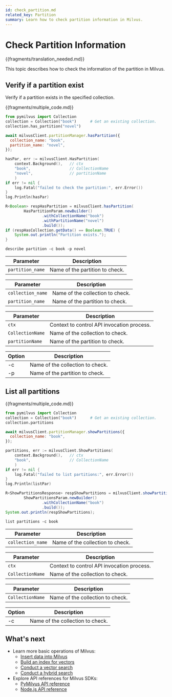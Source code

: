 ```yaml
---
id: check_partition.md
related_key: Partition
summary: Learn how to check partition information in Milvus.
---
```


# Check Partition Information

{{fragments/translation_needed.md}}

This topic describes how to check the information of the partition in Milvus.

## Verify if a partition exist

Verify if a partition exists in the specified collection.

{{fragments/multiple_code.md}}

```python
from pymilvus import Collection
collection = Collection("book")      # Get an existing collection.
collection.has_partition("novel")
```

```javascript
await milvusClient.partitionManager.hasPartition({
  collection_name: "book",
  partition_name: "novel",
});
```

```go
hasPar, err := milvusClient.HasPartition(
    context.Background(),   // ctx
    "book",                 // CollectionName
    "novel",                // partitionName
    )
if err != nil {
    log.Fatal("failed to check the partition:", err.Error())
}
log.Println(hasPar)
```

```java
R<Boolean> respHasPartition = milvusClient.hasPartition(
        HasPartitionParam.newBuilder()
                .withCollectionName("book")
                .withPartitionName("novel")
                .build());
if (respHasCollection.getData() == Boolean.TRUE) {
    System.out.println("Partition exists.");
}
```

```shell
describe partition -c book -p novel
```

<table class="language-python">
	<thead>
        <tr>
            <th>Parameter</th>
            <th>Description</th>
        </tr>
	</thead>
	<tbody>
        <tr>
            <td><code>partition_name</code></td>
            <td>Name of the partition to check.</td>
        </tr>
	</tbody>
</table>


<table class="language-javascript">
	<thead>
        <tr>
            <th>Parameter</th>
            <th>Description</th>
        </tr>
	</thead>
	<tbody>
        <tr>
            <td><code>collection_name</code></td>
            <td>Name of the collection to check.</td>
        </tr>
        <tr>
            <td><code>partition_name</code></td>
            <td>Name of the partition to check.</td>
        </tr>
	</tbody>
</table>

<table class="language-go">
	<thead>
    <tr>
        <th>Parameter</th>
        <th>Description</th>
    </tr>
	</thead>
	<tbody>
    <tr>
        <td><code>ctx</code></td>
        <td>Context to control API invocation process.</td>
    </tr>
    <tr>
        <td><code>CollectionName</code></td>
        <td>Name of the collection to check.</td>
    </tr>
    <tr>
        <td><code>partitionName</code></td>
        <td>Name of the partition to check.</td>
    </tr>
  </tbody>
</table>

<table class="language-shell">
    <thead>
        <tr>
            <th>Option</th>
            <th>Description</th>
        </tr>
    </thead>
    <tbody>
        <tr>
            <td>-c</td>
            <td>Name of the collection to check.</td>
        </tr>
        <tr>
            <td>-p</td>
            <td>Name of the partition to check.</td>
        </tr>
    </tbody>
</table>


## List all partitions

{{fragments/multiple_code.md}}

```python
from pymilvus import Collection
collection = Collection("book")      # Get an existing collection.
collection.partitions
```

```javascript
await milvusClient.partitionManager.showPartitions({
  collection_name: "book",
});
```

```go
partitions, err := milvusClient.ShowPartitions(
    context.Background(),   // ctx
    "book",                 // CollectionName
    )
if err != nil {
    log.Fatal("failed to list partitions:", err.Error())
}
log.Println(listPar)
```

```java
R<ShowPartitionsResponse> respShowPartitions = milvusClient.showPartitions(
        ShowPartitionsParam.newBuilder()
                .withCollectionName("book")
                .build());
System.out.println(respShowPartitions);
```

```shell
list partitions -c book
```

<table class="language-javascript">
	<thead>
        <tr>
            <th>Parameter</th>
            <th>Description</th>
        </tr>
	</thead>
	<tbody>
        <tr>
            <td><code>collection_name</code></td>
            <td>Name of the collection to check.</td>
        </tr>
	</tbody>
</table>

<table class="language-go">
	<thead>
    <tr>
        <th>Parameter</th>
        <th>Description</th>
    </tr>
	</thead>
	<tbody>
    <tr>
        <td><code>ctx</code></td>
        <td>Context to control API invocation process.</td>
    </tr>
    <tr>
        <td><code>CollectionName</code></td>
        <td>Name of the collection to check.</td>
    </tr>
  </tbody>
</table>

<table class="language-java">
	<thead>
    <tr>
        <th>Parameter</th>
        <th>Description</th>
    </tr>
	</thead>
	<tbody>
    <tr>
        <td><code>CollectionName</code></td>
        <td>Name of the collection to check.</td>
    </tr>
  </tbody>
</table>

<table class="language-shell">
    <thead>
        <tr>
            <th>Option</th>
            <th>Description</th>
        </tr>
    </thead>
    <tbody>
        <tr>
            <td>-c</td>
            <td>Name of the collection to check.</td>
        </tr>
    </tbody>
</table>


## What's next

- Learn more basic operations of Milvus:
  - [Insert data into Milvus](insert_data.md)
  - [Build an index for vectors](build_index.md)
  - [Conduct a vector search](search.md)
  - [Conduct a hybrid search](hybridsearch.md)
- Explore API references for Milvus SDKs:
  - [PyMilvus API reference](/api-reference/pymilvus/v{{var.milvus_python_sdk_version}}/tutorial.html)
  - [Node.js API reference](/api-reference/node/v{{var.milvus_node_sdk_version}}/tutorial.html)

